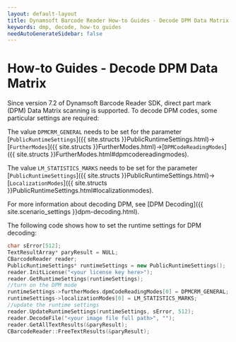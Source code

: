 ```yaml
---
layout: default-layout
title: Dynamsoft Barcode Reader How-to Guides - Decode DPM Data Matrix  
keywords: dmp, decode, how-to guides
needAutoGenerateSidebar: false
---
```


# How-to Guides - Decode DPM Data Matrix   


Since version 7.2 of Dynamsoft Barcode Reader SDK, direct part mark (DPM) Data Matrix scanning is supported. To decode DPM codes, some particular settings are required:

The value `DPMCRM_GENERAL` needs to be set for the parameter [`PublicRuntimeSettings`]({{ site.structs }}PublicRuntimeSettings.html)->[`FurtherModes`]({{ site.structs }}FurtherModes.html)->[`DPMCodeReadingModes`]({{ site.structs }}FurtherModes.html#dpmcodereadingmodes).    
   

The value `LM_STATISTICS_MARKS` needs to be set for the parameter [`PublicRuntimeSettings`]({{ site.structs }}PublicRuntimeSettings.html)->[`LocalizationModes`]({{ site.structs }}PublicRuntimeSettings.html#localizationmodes).    


For more information about decoding DPM, see [DPM Decoding]({{ site.scenario_settings }}dpm-decoding.html).   


The following code shows how to set the runtime settings for DPM decoding:   

```cpp
char sError[512];
TextResultArray* paryResult = NULL;
CBarcodeReader reader;
PublicRuntimeSettings* runtimeSettings = new PublicRuntimeSettings();
reader.InitLicense("<your license key here>");
reader.GetRuntimeSettings(runtimeSettings);
//turn on the DPM mode
runtimeSettings->furtherModes.dpmCodeReadingModes[0] = DPMCRM_GENERAL;
runtimeSettings->localizationModes[0] = LM_STATISTICS_MARKS;
//update the runtime settings
reader.UpdateRuntimeSettings(runtimeSettings, sError, 512);
reader.DecodeFile("<your image file full path>", "");
reader.GetAllTextResults(&paryResult);
CBarcodeReader::FreeTextResults(&paryResult);
```


